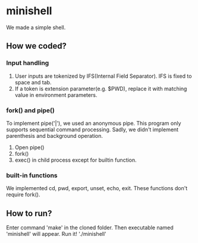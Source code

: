 # minishell

We made a simple shell.

## How we coded?
### Input handling
1. User inputs are tokenized by IFS(Internal Field Separator). IFS is fixed to space and tab. 
2. If a token is extension parameter(e.g. $PWD), replace it with matching value in environment parameters.

### fork() and pipe()
To implement pipe('|'), we used an anonymous pipe. This program only supports sequential command processing. Sadly, we didn't implement parenthesis and background operation.
1. Open pipe()
2. fork()
3. exec() in child process except for builtin function.

### built-in functions
We implemented cd, pwd, export, unset, echo, exit. These functions don't require fork().

## How to run?
Enter command 'make' in the cloned folder. Then executable named 'minishell' will appear. Run it!
'./minishell'
